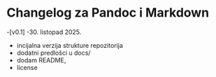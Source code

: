 # Changelog za Pandoc i Markdown

-[v0.1]  -30. listopad 2025.
  - incijalna verzija strukture repozitorija
  - dodatni predlošci u docs/
  - dodam README,
  - license
